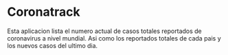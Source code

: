 # Coronatrack
Esta aplicacion lista el numero actual de casos totales reportados de coronavirus a nivel mundial. Asi como los reportados totales de cada pais y los nuevos casos del ultimo dia.
